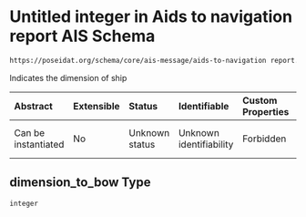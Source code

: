 # Untitled integer in Aids to navigation report AIS Schema

```txt
https://poseidat.org/schema/core/ais-message/aids-to-navigation report.json#/properties/dimension_to_bow
```

Indicates the dimension of ship

| Abstract            | Extensible | Status         | Identifiable            | Custom Properties | Additional Properties | Access Restrictions | Defined In                                                                                                        |
| :------------------ | :--------- | :------------- | :---------------------- | :---------------- | :-------------------- | :------------------ | :---------------------------------------------------------------------------------------------------------------- |
| Can be instantiated | No         | Unknown status | Unknown identifiability | Forbidden         | Allowed               | none                | [aids-to-navigation-report.json*](schemas/core/ais-message/aids-to-navigation-report.json "open original schema") |

## dimension_to_bow Type

`integer`
